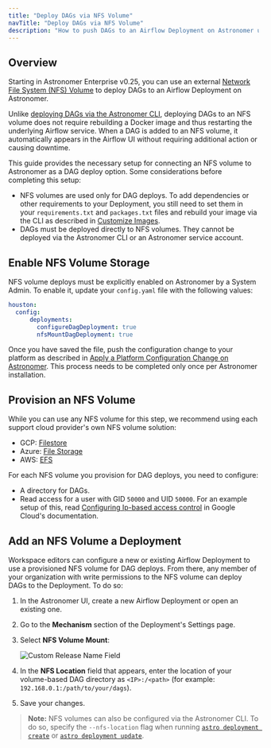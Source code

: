 ```yaml
---
title: "Deploy DAGs via NFS Volume"
navTitle: "Deploy DAGs via NFS Volume"
description: "How to push DAGs to an Airflow Deployment on Astronomer using an external NFS volume."
---
```


## Overview

Starting in Astronomer Enterprise v0.25, you can use an external [Network File System (NFS) Volume](https://kubernetes.io/docs/concepts/storage/volumes/#nfs) to deploy DAGs to an Airflow Deployment on Astronomer.

Unlike [deploying DAGs via the Astronomer CLI](/docs/enterprise/v0.25/deploy/deploy-cli.), deploying DAGs to an NFS volume does not require rebuilding a Docker image and thus restarting the underlying Airflow service. When a DAG is added to an NFS volume, it automatically appears in the Airflow UI without requiring additional action or causing downtime.

This guide provides the necessary setup for connecting an NFS volume to Astronomer as a DAG deploy option. Some considerations before completing this setup:

- NFS volumes are used only for DAG deploys. To add dependencies or other requirements to your Deployment, you still need to set them in your `requirements.txt` and `packages.txt` files and rebuild your image via the CLI as described in [Customize Images](/docs/enterprise/v0.25/develop/customize-image).
- DAGs must be deployed directly to NFS volumes. They cannot be deployed via the Astronomer CLI or an Astronomer service account.

## Enable NFS Volume Storage

NFS volume deploys must be explicitly enabled on Astronomer by a System Admin. To enable it, update your `config.yaml` file with the following values:

```yaml
houston:
  config:
      deployments:
        configureDagDeployment: true
        nfsMountDagDeployment: true
```

Once you have saved the file, push the configuration change to your platform as described in [Apply a Platform Configuration Change on Astronomer](https://www.astronomer.io/docs/enterprise/v0.25/manage-astronomer/apply-platform-config). This process needs to be completed only once per Astronomer installation.

## Provision an NFS Volume

While you can use any NFS volume for this step, we recommend using each support cloud provider's own NFS volume solution:

* GCP: [Filestore](https://cloud.google.com/filestore/docs/creating-instances)
* Azure: [File Storage](https://docs.microsoft.com/en-us/azure/storage/files/storage-files-how-to-create-nfs-shares?tabs=azure-portal)
* AWS: [EFS](https://docs.aws.amazon.com/efs/latest/ug/getting-started.html)

For each NFS volume you provision for DAG deploys, you need to configure:

* A directory for DAGs.
* Read access for a user with GID `50000` and UID `50000`. For an example setup of this, read [Configuring Ip-based access control](https://cloud.google.com/filestore/docs/creating-instances#configuring_ip-based_access_control) in Google Cloud's documentation.

## Add an NFS Volume a Deployment

Workspace editors can configure a new or existing Airflow Deployment to use a provisioned NFS volume for DAG deploys. From there, any member of your organization with write permissions to the NFS volume can deploy DAGs to the Deployment. To do so:

1. In the Astronomer UI, create a new Airflow Deployment or open an existing one.
2. Go to the **Mechanism** section of the Deployment's Settings page.
3. Select **NFS Volume Mount**:

    ![Custom Release Name Field](https://assets2.astronomer.io/main/docs/astronomer-ui/nfs.png)

4. In the **NFS Location** field that appears, enter the location of your volume-based DAG directory as `<IP>:/<path>` (for example: `192.168.0.1:/path/to/your/dags`).
5. Save your changes.

> **Note:** NFS volumes can also be configured via the Astronomer CLI. To do so, specify the `--nfs-location` flag when running [`astro deployment create`](docs/enterprise/v0.25/resources/cli-reference#astro-deployment-create) or [`astro deployment update`](docs/enterprise/v0.25/resources/cli-reference#astro-deployment-update).
